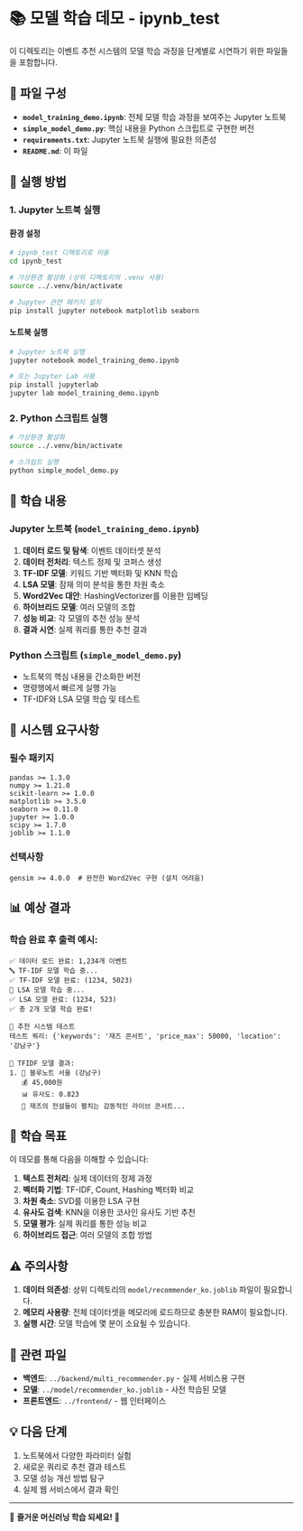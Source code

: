 # 📚 모델 학습 데모 - ipynb_test

이 디렉토리는 이벤트 추천 시스템의 모델 학습 과정을 단계별로 시연하기 위한 파일들을 포함합니다.

## 📁 파일 구성

- **`model_training_demo.ipynb`**: 전체 모델 학습 과정을 보여주는 Jupyter 노트북
- **`simple_model_demo.py`**: 핵심 내용을 Python 스크립트로 구현한 버전
- **`requirements.txt`**: Jupyter 노트북 실행에 필요한 의존성
- **`README.md`**: 이 파일

## 🚀 실행 방법

### 1. Jupyter 노트북 실행

#### 환경 설정
```bash
# ipynb_test 디렉토리로 이동
cd ipynb_test

# 가상환경 활성화 (상위 디렉토리의 .venv 사용)
source ../.venv/bin/activate

# Jupyter 관련 패키지 설치
pip install jupyter notebook matplotlib seaborn
```

#### 노트북 실행
```bash
# Jupyter 노트북 실행
jupyter notebook model_training_demo.ipynb

# 또는 Jupyter Lab 사용
pip install jupyterlab
jupyter lab model_training_demo.ipynb
```

### 2. Python 스크립트 실행

```bash
# 가상환경 활성화
source ../.venv/bin/activate

# 스크립트 실행
python simple_model_demo.py
```

## 📖 학습 내용

### Jupyter 노트북 (`model_training_demo.ipynb`)
1. **데이터 로드 및 탐색**: 이벤트 데이터셋 분석
2. **데이터 전처리**: 텍스트 정제 및 코퍼스 생성
3. **TF-IDF 모델**: 키워드 기반 벡터화 및 KNN 학습
4. **LSA 모델**: 잠재 의미 분석을 통한 차원 축소
5. **Word2Vec 대안**: HashingVectorizer를 이용한 임베딩
6. **하이브리드 모델**: 여러 모델의 조합
7. **성능 비교**: 각 모델의 추천 성능 분석
8. **결과 시연**: 실제 쿼리를 통한 추천 결과

### Python 스크립트 (`simple_model_demo.py`)
- 노트북의 핵심 내용을 간소화한 버전
- 명령행에서 빠르게 실행 가능
- TF-IDF와 LSA 모델 학습 및 테스트

## 🔧 시스템 요구사항

### 필수 패키지
```
pandas >= 1.3.0
numpy >= 1.21.0
scikit-learn >= 1.0.0
matplotlib >= 3.5.0
seaborn >= 0.11.0
jupyter >= 1.0.0
scipy >= 1.7.0
joblib >= 1.1.0
```

### 선택사항
```
gensim >= 4.0.0  # 완전한 Word2Vec 구현 (설치 어려움)
```

## 📊 예상 결과

### 학습 완료 후 출력 예시:
```
✅ 데이터 로드 완료: 1,234개 이벤트
🔤 TF-IDF 모델 학습 중...
✅ TF-IDF 모델 완료: (1234, 5023)
🧮 LSA 모델 학습 중...
✅ LSA 모델 완료: (1234, 523)
✅ 총 2개 모델 학습 완료!

🎯 추천 시스템 테스트
테스트 쿼리: {'keywords': '재즈 콘서트', 'price_max': 50000, 'location': '강남구'}

🤖 TFIDF 모델 결과:
1. 📍 블루노트 서울 (강남구)
   💰 45,000원
   📊 유사도: 0.823
   📝 재즈의 전설들이 펼치는 감동적인 라이브 콘서트...
```

## 🎯 학습 목표

이 데모를 통해 다음을 이해할 수 있습니다:

1. **텍스트 전처리**: 실제 데이터의 정제 과정
2. **벡터화 기법**: TF-IDF, Count, Hashing 벡터화 비교
3. **차원 축소**: SVD를 이용한 LSA 구현
4. **유사도 검색**: KNN을 이용한 코사인 유사도 기반 추천
5. **모델 평가**: 실제 쿼리를 통한 성능 비교
6. **하이브리드 접근**: 여러 모델의 조합 방법

## ⚠️ 주의사항

1. **데이터 의존성**: 상위 디렉토리의 `model/recommender_ko.joblib` 파일이 필요합니다.
2. **메모리 사용량**: 전체 데이터셋을 메모리에 로드하므로 충분한 RAM이 필요합니다.
3. **실행 시간**: 모델 학습에 몇 분이 소요될 수 있습니다.

## 🔗 관련 파일

- **백엔드**: `../backend/multi_recommender.py` - 실제 서비스용 구현
- **모델**: `../model/recommender_ko.joblib` - 사전 학습된 모델
- **프론트엔드**: `../frontend/` - 웹 인터페이스

## 💡 다음 단계

1. 노트북에서 다양한 파라미터 실험
2. 새로운 쿼리로 추천 결과 테스트
3. 모델 성능 개선 방법 탐구
4. 실제 웹 서비스에서 결과 확인

---

🎵 **즐거운 머신러닝 학습 되세요!** 🎵 